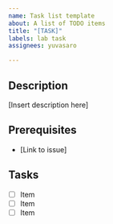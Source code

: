 ```yaml
---
name: Task list template
about: A list of TODO items
title: "[TASK]"
labels: lab task
assignees: yuvasaro

---
```


## Description
[Insert description here]

## Prerequisites
- [Link to issue]

## Tasks
- [ ] Item
- [ ] Item
- [ ] Item
